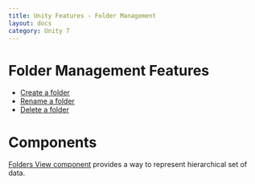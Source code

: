 ```yaml
---
title: Unity Features - Folder Management
layout: docs
category: Unity 7
---
```

# Folder Management Features 

- [Create a folder](folder-management/create-folder.md)
- [Rename a folder](folder-management/rename-folder.md)
- [Delete a folder](folder-management/delete-folder.md)  

# Components 

[Folders View component](../components/folders-view.md) provides a way to represent hierarchical set of data. 


